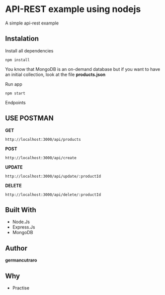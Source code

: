 # API-REST example using nodejs

A simple api-rest example

## Instalation

Install all dependencies

```
npm install
```

You know that MongoDB is an on-demand database but if you want to have an initial collection, look at the file **products.json**

Run app

```
npm start
```

Endpoints

## USE POSTMAN

**GET**
```
http://localhost:3000/api/products
```
**POST**
```
http://localhost:3000/api/create
```
**UPDATE**
```
http://localhost:3000/api/update/:productId
```
**DELETE**
```
http://localhost:3000/api/delete/:productId
```

## Built With

* Node.Js
* Express.Js
* MongoDB

## Author

**germancutraro**

## Why

* Practise
